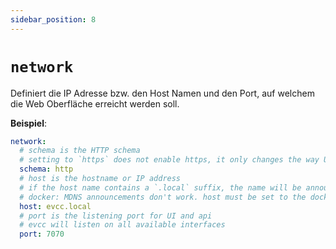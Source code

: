 ```yaml
---
sidebar_position: 8
---
```


# `network`

Definiert die IP Adresse bzw. den Host Namen und den Port, auf welchem die Web Oberfläche erreicht werden soll.

**Beispiel**:

```yaml
network:
  # schema is the HTTP schema
  # setting to `https` does not enable https, it only changes the way URLs are generated
  schema: http
  # host is the hostname or IP address
  # if the host name contains a `.local` suffix, the name will be announced on MDNS
  # docker: MDNS announcements don't work. host must be set to the docker host's name.
  host: evcc.local
  # port is the listening port for UI and api
  # evcc will listen on all available interfaces
  port: 7070
```
